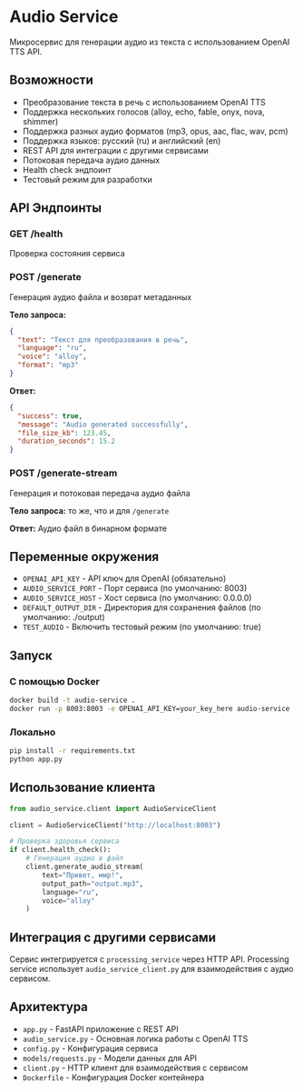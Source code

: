 # Audio Service

Микросервис для генерации аудио из текста с использованием OpenAI TTS API.

## Возможности

- Преобразование текста в речь с использованием OpenAI TTS
- Поддержка нескольких голосов (alloy, echo, fable, onyx, nova, shimmer)
- Поддержка разных аудио форматов (mp3, opus, aac, flac, wav, pcm)
- Поддержка языков: русский (ru) и английский (en)
- REST API для интеграции с другими сервисами
- Потоковая передача аудио данных
- Health check эндпоинт
- Тестовый режим для разработки

## API Эндпоинты

### GET /health
Проверка состояния сервиса

### POST /generate
Генерация аудио файла и возврат метаданных

**Тело запроса:**
```json
{
  "text": "Текст для преобразования в речь",
  "language": "ru",
  "voice": "alloy",
  "format": "mp3"
}
```

**Ответ:**
```json
{
  "success": true,
  "message": "Audio generated successfully",
  "file_size_kb": 123.45,
  "duration_seconds": 15.2
}
```

### POST /generate-stream
Генерация и потоковая передача аудио файла

**Тело запроса:** то же, что и для `/generate`

**Ответ:** Аудио файл в бинарном формате

## Переменные окружения

- `OPENAI_API_KEY` - API ключ для OpenAI (обязательно)
- `AUDIO_SERVICE_PORT` - Порт сервиса (по умолчанию: 8003)
- `AUDIO_SERVICE_HOST` - Хост сервиса (по умолчанию: 0.0.0.0)
- `DEFAULT_OUTPUT_DIR` - Директория для сохранения файлов (по умолчанию: ./output)
- `TEST_AUDIO` - Включить тестовый режим (по умолчанию: true)

## Запуск

### С помощью Docker
```bash
docker build -t audio-service .
docker run -p 8003:8003 -e OPENAI_API_KEY=your_key_here audio-service
```

### Локально
```bash
pip install -r requirements.txt
python app.py
```

## Использование клиента

```python
from audio_service.client import AudioServiceClient

client = AudioServiceClient("http://localhost:8003")

# Проверка здоровья сервиса
if client.health_check():
    # Генерация аудио в файл
    client.generate_audio_stream(
        text="Привет, мир!",
        output_path="output.mp3",
        language="ru",
        voice="alloy"
    )
```

## Интеграция с другими сервисами

Сервис интегрируется с `processing_service` через HTTP API. Processing service использует `audio_service_client.py` для взаимодействия с аудио сервисом.

## Архитектура

- `app.py` - FastAPI приложение с REST API
- `audio_service.py` - Основная логика работы с OpenAI TTS
- `config.py` - Конфигурация сервиса
- `models/requests.py` - Модели данных для API
- `client.py` - HTTP клиент для взаимодействия с сервисом
- `Dockerfile` - Конфигурация Docker контейнера
